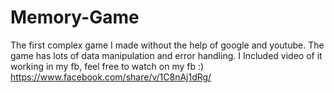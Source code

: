 # Memory-Game
The first complex game I made without the help of google and youtube. The game has lots of data manipulation and error handling. I Included video of it working in my fb, feel free to watch on my fb :)
https://www.facebook.com/share/v/1C8nAj1dRg/
